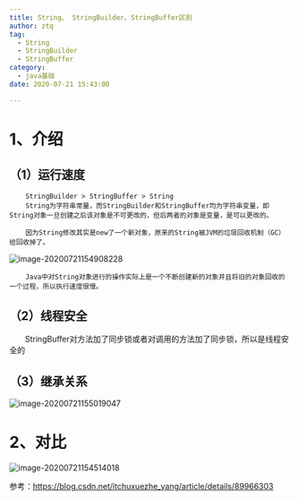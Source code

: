 ```yaml
---
title: String、 StringBuilder、StringBuffer区别
author: ztq
tag:
  - String
  - StringBuilder
  - StringBuffer
category:
  - java基础
date: 2020-07-21 15:43:00

---
```


# 1、介绍

## （1）运行速度

		StringBuilder > StringBuffer > String
		String为字符串常量，而StringBuilder和StringBuffer均为字符串变量，即String对象一旦创建之后该对象是不可更改的，但后两者的对象是变量，是可以更改的。

		因为String修改其实是new了一个新对象，原来的String被JVM的垃圾回收机制（GC）给回收掉了。

![image-20200721154908228](/assets/images/StringUpdate.png)

		Java中对String对象进行的操作实际上是一个不断创建新的对象并且将旧的对象回收的一个过程，所以执行速度很慢。

## （2）线程安全

　　StringBuffer对方法加了同步锁或者对调用的方法加了同步锁，所以是线程安全的

## （3）继承关系

![image-20200721155019047](/assets/images/StringStringBuilderStringBuffer.png)

# 2、对比

![image-20200721154514018](/assets/images/StringBuilder.png)



参考：https://blog.csdn.net/itchuxuezhe_yang/article/details/89966303